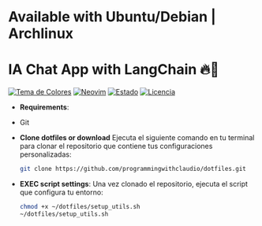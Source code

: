 
# Available with Ubuntu/Debian | Archlinux 
# IA Chat App with LangChain 🔥🚀

[![Tema de Colores](https://img.shields.io/badge/theme-gruvbox%20dark-brightgreen)](https://github.com/morhetz/gruvbox)
[![Neovim](https://img.shields.io/badge/Neovim-v0.10.3-blueviolet)](https://neovim.io)
[![Estado](https://img.shields.io/badge/estado-stand%20by-yellowgreen)](https://github.com/programmingwithclaudio/dotfiles)
[![Licencia](https://img.shields.io/badge/licencia-MIT-blue)](https://opensource.org/licenses/MIT)

- **Requirements**:
 -  Git

- **Clone dotfiles or download**
  Ejecuta el siguiente comando en tu terminal para clonar el repositorio que contiene tus configuraciones personalizadas:
  ```bash
  git clone https://github.com/programmingwithclaudio/dotfiles.git
  ```
- **EXEC script settings**:
  Una vez clonado el repositorio, ejecuta el script que configura tu entorno:
  ```bash
  chmod +x ~/dotfiles/setup_utils.sh
  ~/dotfiles/setup_utils.sh
  ```

